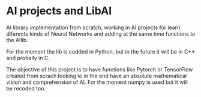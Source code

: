 # AI projects and LibAI

AI library implementation from scratch, working in AI projects for learn diferents kinds of Neural Networks and 
adding at the same time functions to the AIlib.

For the moment the lib is codded in Python, but in the future it will be in C++ and probally in C.

The objective of this project is to have functions like Pytorch or TensorFlow created from scrach looking to in the end
have an absolute mathematical vision and comprehension of AI. For the moment numpy is used but 
it will be recoded too.
